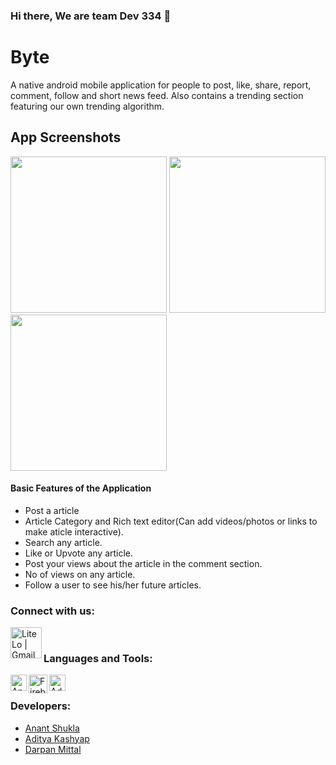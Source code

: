 ### Hi there, We are team Dev 334  👋

# Byte
A native android mobile application for people to post, like, share, report, comment, follow and short news feed. Also contains a trending section featuring our own trending algorithm. 

## App Screenshots
<img src="https://user-images.githubusercontent.com/59697798/106940063-148c2580-6747-11eb-9b1f-f368aa9d28ef.jpg" width="250" heigth="500">                 <img src="https://user-images.githubusercontent.com/59697798/106940321-6b91fa80-6747-11eb-9993-26ff213bc936.jpg" width="250" heigth="500">                   <img src="https://user-images.githubusercontent.com/59697798/106940331-6df45480-6747-11eb-9009-d412679c6f49.jpg" width="250" heigth="500">

#### Basic Features of the Application
- Post a article
- Article Category and Rich text editor(Can add videos/photos or links to make aticle interactive). 
- Search any article.
- Like or Upvote any article.
- Post your views about the article in the comment section.
- No of views on any article.
- Follow a user to see his/her future articles.


### Connect with us:

[<img align="left" alt="LiteLo | Gmail" width="50px" src="https://www.mailpoet.com/wp-content/uploads/2016/05/gmail-logo-6.png" />][email]
<br />

### Languages and Tools:

<img align="left" alt="Android Studio Code" width="26px" src="https://upload.wikimedia.org/wikipedia/commons/thumb/3/34/Android_Studio_icon.svg/1200px-Android_Studio_icon.svg.png" />
<img align="left" alt="Firebase" width="30px" src="https://cdn4.iconfinder.com/data/icons/google-i-o-2016/512/google_firebase-2-512.png" />
<img align="left" alt="Adobe Xd" width="26px" src="https://th.bing.com/th/id/OIP.RQyL11tOAHuc356gv8HnngAAAA?pid=Api&rs=1" /> 
 <br />


### Developers:

- [Anant Shukla][anant]
- [Aditya Kashyap][aditya]
- [Darpan Mittal][darpan]


<br />



[email]: mailto:oneon334@gmail.com
[darpan]: https://github.com/darpan1107
[anant]: https://github.com/iamanantshukla
[aditya]: https://github.com/Aditya99k


